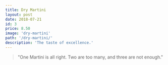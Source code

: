 ```yaml
---
title: Dry Martini
layout: post
date: 2018-07-21
id: 3
price: 8.50
image: 'dry-martini'
path: '/dry-martini/'
description: 'The taste of excellence.'
---
```


> "One Martini is all right. Two are too many, and three are not enough."
